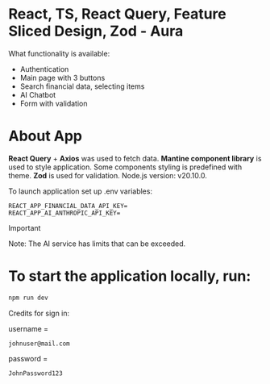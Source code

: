 # React, TS, React Query, Feature Sliced Design, Zod - Aura
What functionality is available:

- Authentication
- Main page with 3 buttons
- Search financial data, selecting items
- AI Chatbot
- Form with validation

# About App 
**React Query** + **Axios** was used to fetch data.
**Mantine component library** is used to style application. Some components styling is predefined with theme.
**Zod** is used for validation.
Node.js version: v20.10.0.

To launch application set up .env variables: 

```.env
REACT_APP_FINANCIAL_DATA_API_KEY=
REACT_APP_AI_ANTHROPIC_API_KEY=
```

> [!IMPORTANT]
> Note: The AI service has limits that can be exceeded.

# To start the application locally, run:

```bash
npm run dev
```

Credits for sign in:

username =
```
johnuser@mail.com
```
password = 
```
JohnPassword123
```
